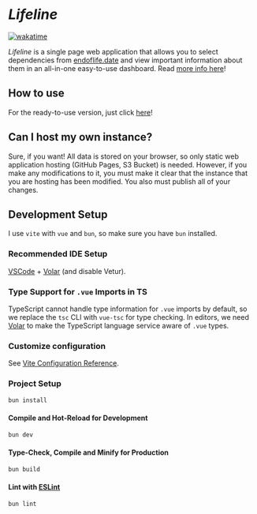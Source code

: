 # _Lifeline_

[![wakatime](https://wakatime.com/badge/user/604ea863-2306-4cbd-95b6-d2dbf642c915/project/3a60ba7d-55e3-47aa-87b7-f257f225ff3d.svg)](https://wakatime.com/badge/user/604ea863-2306-4cbd-95b6-d2dbf642c915/project/3a60ba7d-55e3-47aa-87b7-f257f225ff3d)

_Lifeline_ is a single page web application that allows you to select dependencies from [endoflife.date](https://endoflife.date/) and view important information about them in an all-in-one easy-to-use dashboard. Read [more info here](https://the-wright-jamie.dev/lifeline/#/about)!

## How to use

For the ready-to-use version, just click [here](https://the-wright-jamie.dev/lifeline)!

## Can I host my own instance?

Sure, if you want! All data is stored on your browser, so only static web application hosting (GitHub Pages, S3 Bucket) is needed. However, if you make any modifications to it, you must make it clear that the instance that you are hosting has been modified. You also must publish all of your changes.

## Development Setup

I use `vite` with `vue` and `bun`, so make sure you have `bun` installed.

### Recommended IDE Setup

[VSCode](https://code.visualstudio.com/) + [Volar](https://marketplace.visualstudio.com/items?itemName=Vue.volar) (and disable Vetur).

### Type Support for `.vue` Imports in TS

TypeScript cannot handle type information for `.vue` imports by default, so we replace the `tsc` CLI with `vue-tsc` for type checking. In editors, we need [Volar](https://marketplace.visualstudio.com/items?itemName=Vue.volar) to make the TypeScript language service aware of `.vue` types.

### Customize configuration

See [Vite Configuration Reference](https://vitejs.dev/config/).

### Project Setup

```sh
bun install
```

#### Compile and Hot-Reload for Development

```sh
bun dev
```

#### Type-Check, Compile and Minify for Production

```sh
bun build
```

#### Lint with [ESLint](https://eslint.org/)

```sh
bun lint
```
